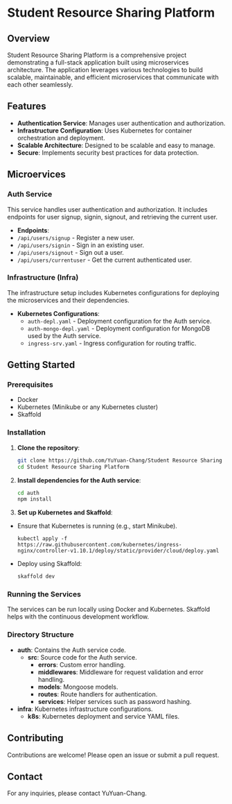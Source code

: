 # Student Resource Sharing Platform

## Overview

Student Resource Sharing Platform is a comprehensive project demonstrating a full-stack application built using microservices architecture. The application leverages various technologies to build scalable, maintainable, and efficient microservices that communicate with each other seamlessly.

## Features

- **Authentication Service**: Manages user authentication and authorization.
- **Infrastructure Configuration**: Uses Kubernetes for container orchestration and deployment.
- **Scalable Architecture**: Designed to be scalable and easy to manage.
- **Secure**: Implements security best practices for data protection.

## Microervices

### Auth Service

This service handles user authentication and authorization. It includes endpoints for user signup, signin, signout, and retrieving the current user.

- **Endpoints**:
- `/api/users/signup` - Register a new user.
- `/api/users/signin` - Sign in an existing user.
- `/api/users/signout` - Sign out a user.
- `/api/users/currentuser` - Get the current authenticated user.

### Infrastructure (Infra)

The infrastructure setup includes Kubernetes configurations for deploying the microservices and their dependencies.

- **Kubernetes Configurations**:
  - `auth-depl.yaml` - Deployment configuration for the Auth service.
  - `auth-mongo-depl.yaml` - Deployment configuration for MongoDB used by the Auth service.
  - `ingress-srv.yaml` - Ingress configuration for routing traffic.

## Getting Started

### Prerequisites

- Docker
- Kubernetes (Minikube or any Kubernetes cluster)
- Skaffold

### Installation

1. **Clone the repository**:
    ```sh
    git clone https://github.com/YuYuan-Chang/Student Resource Sharing Platform.git
    cd Student Resource Sharing Platform
    ```

2. **Install dependencies for the Auth service**:
    ```sh
    cd auth
    npm install
    ```

3. **Set up Kubernetes and Skaffold**:
  - Ensure that Kubernetes is running (e.g., start Minikube).
    ```
    kubectl apply -f https://raw.githubusercontent.com/kubernetes/ingress-nginx/controller-v1.10.1/deploy/static/provider/cloud/deploy.yaml
    ```
  - Deploy using Skaffold:
    ```sh
    skaffold dev
    ```

### Running the Services

The services can be run locally using Docker and Kubernetes. Skaffold helps with the continuous development workflow.

### Directory Structure

- **auth**: Contains the Auth service code.
  - **src**: Source code for the Auth service.
    - **errors**: Custom error handling.
    - **middlewares**: Middleware for request validation and error handling.
    - **models**: Mongoose models.
    - **routes**: Route handlers for authentication.
    - **services**: Helper services such as password hashing.
- **infra**: Kubernetes infrastructure configurations.
  - **k8s**: Kubernetes deployment and service YAML files.

## Contributing

Contributions are welcome! Please open an issue or submit a pull request.

## Contact

For any inquiries, please contact YuYuan-Chang.

